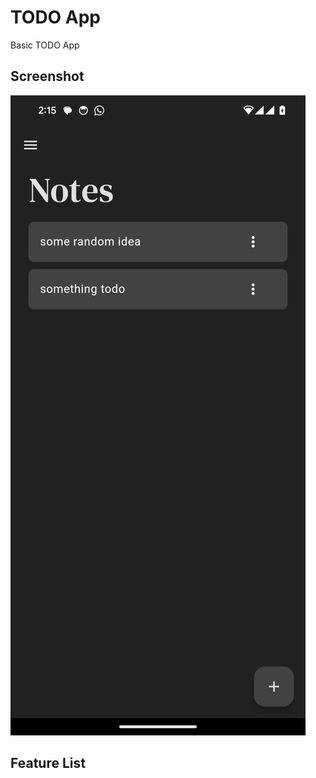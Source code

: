 # TODO App

Basic TODO App

## Screenshot
![TODO App Screenshot](assets/screenshot.jpeg?raw=true|width=10 "Todo App Screenshot")


## Feature List


